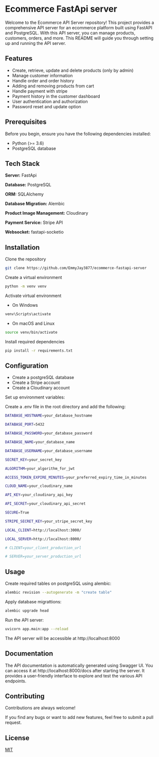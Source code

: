 
# Ecommerce FastApi server

Welcome to the Ecommerce API Server repository! This project provides a comprehensive API server for an ecommerce platform built using FastAPI and PostgreSQL. With this API server, you can manage products, customers, orders, and more. This README will guide you through setting up and running the API server.


## Features

- Create, retrieve, update and delete products (only by admin)
- Manage customer information
- Handle order and order history
- Adding and removing products from cart
- Handle payment with stripe
- Payment history in the customer dashboard
- User authentication and authorization
- Password reset and update option


## Prerequisites

Before you begin, ensure you have the following dependencies installed:

- Python (>= 3.6)
- PostgreSQL database
## Tech Stack

**Server:** FastApi

**Database:** PostgreSQL

**ORM:** SQLAlchemy

**Database Migration:** Alembic

**Product Image Management:** Cloudinary

**Payment Service:** Stripe API

**Websocket:** fastapi-socketio



## Installation

Clone the repository

```bash
git clone https://github.com/EmmyJay3877/ecommerce-fastapi-server
```
    
Create a virtual environment

```bash
python -m venv venv
```

Activate virtual environment
- On Windows

```bash
venv\Scripts\activate
```

- On macOS and Linux

```bash
source venv/bin/activate
```

Install required dependencies

```bash
pip install -r requirements.txt
```
## Configuration

- Create a postgreSQL database
- Create a Stripe account 
- Create a Cloudinary account 

Set up environment variables:

Create a .env file in the root directory and add the following:

```bash
DATABASE_HOSTNAME=your_database_hostname

DATABASE_PORT=5432

DATABASE_PASSWORD=your_database_password

DATABASE_NAME=your_database_name

DATABASE_USERNAME=your_database_username

SECRET_KEY=your_secret_key

ALGORITHM=your_algorithm_for_jwt

ACCESS_TOKEN_EXPIRE_MINUTES=your_preferred_expiry_time_in_minutes

CLOUD_NAME=your_cloudinary_name

API_KEY=your_cloudinary_api_key

API_SECRET=your_cloudinary_api_secret

SECURE=True

STRIPE_SECRET_KEY=your_stripe_secret_key

LOCAL_CLIENT=http://localhost:3000/

LOCAL_SERVER=http://localhost:8000/

# CLIENT=your_client_production_url

# SERVER=your_server_production_url
```
## Usage

Create required tables on postgreSQL using alembic:

```bash
alembic revision --autogenerate -m "create table"
```

Apply database migrattions:

```bash
alembic upgrade head
```

Run the API server:

```bash
uvicorn app.main:app --reload
```
The API server will be accessible at http://localhost:8000




## Documentation

The API documentation is automatically generated using Swagger UI. You can access it at http://localhost:8000/docs after starting the server. It provides a user-friendly interface to explore and test the various API endpoints.


## Contributing

Contributions are always welcome!

If you find any bugs or want to add new features, feel free to submit a pull request.


## License

[MIT](https://choosealicense.com/licenses/mit/)

